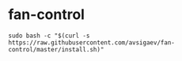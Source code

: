 # fan-control

`sudo bash -c "$(curl -s https://raw.githubusercontent.com/avsigaev/fan-control/master/install.sh)"`
